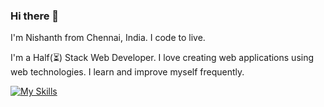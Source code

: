 ### Hi there 👋

I'm Nishanth from Chennai, India.
I code to live.

I'm a Half(⏳) Stack Web Developer. I love creating web applications using web technologies. I learn and improve myself frequently.

[![My Skills](https://skillicons.dev/icons?i=react,js,html,css,mongodb,mysql,tailwind,bootstrap,sass,github,netlify,cs,vscode)](https://skillicons.dev)
